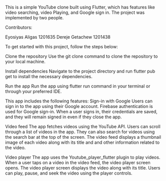 This is a simple YouTube clone built using Flutter, which has features like video searching, video Playing, and Google sign in. The project was implemented by two
people.

Contributors:

Eyosiyas Aligas 1201635
Dereje Getachew 1201438

To get started with this project, follow the steps below:

Clone the repository
Use the git clone command to clone the repository to your local machine.

Install dependencies
Navigate to the project directory and run flutter pub get to install the necessary dependencies.

Run the app
Run the app using flutter run command in your terminal or through your preferred IDE.

This app includes the following features: 
Sign-in with Google
Users can sign in to the app using their Google account. Firebase authentication is used for Google sign-in. When a user signs in, their credentials are saved, and they
will remain signed in even if they close the app.

Video feed
The app fetches videos using the YouTube API. Users can scroll through a list of videos in the app. They can also search for videos using the search bar at the top of
the screen. The video feed displays a thumbnail image of each video along with its title and and other information related to the video. 

Video player 
The app uses the Youtube_player_flutter plugin to play videos. When a user taps on a video in the video feed, the video player screen opens. The video player screen displays the video along with its title. Users can play, pause, and seek the video using the player controls.
